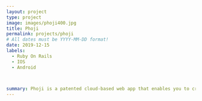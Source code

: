 ```yaml
---
layout: project
type: project
image: images/phoji400.jpg
title: Phoji
permalink: projects/phoji
# All dates must be YYYY-MM-DD format!
date: 2019-12-15
labels:
  - Ruby On Rails
  - IOS
  - Android
 


summary: Phoji is a patented cloud-based web app that enables you to create custom photo-based emojis that deliver rich media such as audio, video, coupons and polls. Phojis can be embedded in existing apps, push notifications, emails, and more.
---
```

